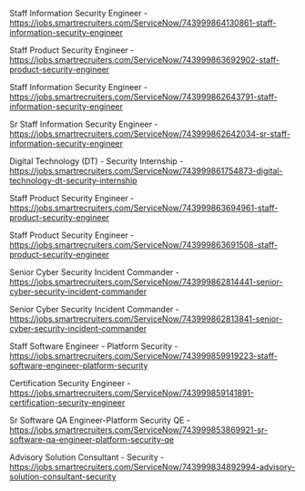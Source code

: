 Staff Information Security Engineer - https://jobs.smartrecruiters.com/ServiceNow/743999864130861-staff-information-security-engineer

Staff Product Security Engineer - https://jobs.smartrecruiters.com/ServiceNow/743999863692902-staff-product-security-engineer

Staff Information Security Engineer - https://jobs.smartrecruiters.com/ServiceNow/743999862643791-staff-information-security-engineer

Sr Staff Information Security Engineer - https://jobs.smartrecruiters.com/ServiceNow/743999862642034-sr-staff-information-security-engineer

Digital Technology (DT) - Security Internship - https://jobs.smartrecruiters.com/ServiceNow/743999861754873-digital-technology-dt-security-internship

Staff Product Security Engineer - https://jobs.smartrecruiters.com/ServiceNow/743999863694961-staff-product-security-engineer

Staff Product Security Engineer - https://jobs.smartrecruiters.com/ServiceNow/743999863691508-staff-product-security-engineer

Senior Cyber Security Incident Commander - https://jobs.smartrecruiters.com/ServiceNow/743999862814441-senior-cyber-security-incident-commander

Senior Cyber Security Incident Commander - https://jobs.smartrecruiters.com/ServiceNow/743999862813841-senior-cyber-security-incident-commander

Staff Software Engineer - Platform Security - https://jobs.smartrecruiters.com/ServiceNow/743999859919223-staff-software-engineer-platform-security

Certification Security Engineer - https://jobs.smartrecruiters.com/ServiceNow/743999859141891-certification-security-engineer

Sr Software QA Engineer-Platform Security QE - https://jobs.smartrecruiters.com/ServiceNow/743999853869921-sr-software-qa-engineer-platform-security-qe

Advisory Solution Consultant - Security - https://jobs.smartrecruiters.com/ServiceNow/743999834892994-advisory-solution-consultant-security

